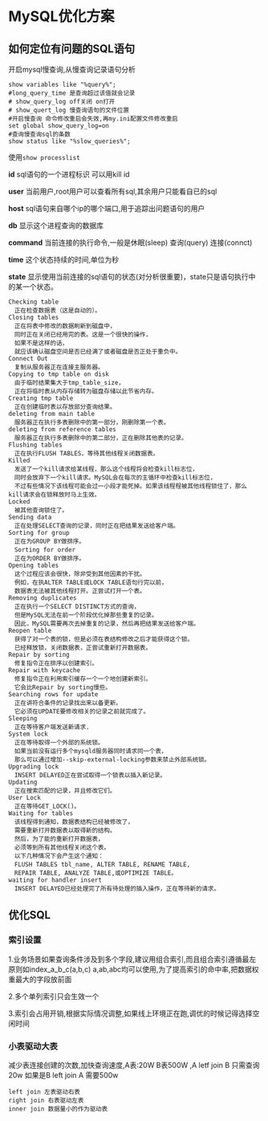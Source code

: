 # MySQL优化方案

## 如何定位有问题的SQL语句

开启mysql慢查询,从慢查询记录语句分析

```
show variables like "%query%";
#long_query_time 是查询超过该值就会记录
# show_query_log off关闭 on打开
# show_quert_log 慢查询语句的文件位置
#开启慢查询 命令修改重启会失效,再my.ini配置文件修改重启
set global show_query_log=on
#查询慢查询sql的条数
show status like "%slow_queries%";
```

使用`show processlist`

**id**	sql语句的一个进程标识 可以用kill id

**user**	当前用户,root用户可以查看所有sql,其余用户只能看自已的sql

**host**	sql语句来自哪个ip的哪个端口,用于追踪出问题语句的用户

**db**	显示这个进程查询的数据库

**command**	当前连接的执行命令,一般是休眠(sleep) 查询(query) 连接(connct)

**time**	这个状态持续的时间,单位为秒

**state**	显示使用当前连接的sql语句的状态(对分析很重要)，state只是语句执行中的某一个状态。

```
Checking table
　正在检查数据表（这是自动的）。
Closing tables
　正在将表中修改的数据刷新到磁盘中，
　同时正在关闭已经用完的表。这是一个很快的操作，
　如果不是这样的话，
　就应该确认磁盘空间是否已经满了或者磁盘是否正处于重负中。
Connect Out
　复制从服务器正在连接主服务器。
Copying to tmp table on disk
　由于临时结果集大于tmp_table_size，
　正在将临时表从内存存储转为磁盘存储以此节省内存。
Creating tmp table
　正在创建临时表以存放部分查询结果。
deleting from main table
　服务器正在执行多表删除中的第一部分，刚删除第一个表。
deleting from reference tables
　服务器正在执行多表删除中的第二部分，正在删除其他表的记录。
Flushing tables
　正在执行FLUSH TABLES，等待其他线程关闭数据表。
Killed
　发送了一个kill请求给某线程，那么这个线程将会检查kill标志位，
　同时会放弃下一个kill请求。MySQL会在每次的主循环中检查kill标志位，
　不过有些情况下该线程可能会过一小段才能死掉。如果该线程程被其他线程锁住了，那么kill请求会在锁释放时马上生效。
Locked
　被其他查询锁住了。
Sending data
　正在处理SELECT查询的记录，同时正在把结果发送给客户端。
Sorting for group
　正在为GROUP BY做排序。
　Sorting for order
　正在为ORDER BY做排序。
Opening tables
　这个过程应该会很快，除非受到其他因素的干扰。
　例如，在执ALTER TABLE或LOCK TABLE语句行完以前，
　数据表无法被其他线程打开。正尝试打开一个表。
Removing duplicates
　正在执行一个SELECT DISTINCT方式的查询，
　但是MySQL无法在前一个阶段优化掉那些重复的记录。
　因此，MySQL需要再次去掉重复的记录，然后再把结果发送给客户端。
Reopen table
　获得了对一个表的锁，但是必须在表结构修改之后才能获得这个锁。
　已经释放锁，关闭数据表，正尝试重新打开数据表。
Repair by sorting
　修复指令正在排序以创建索引。
Repair with keycache
　修复指令正在利用索引缓存一个一个地创建新索引。
　它会比Repair by sorting慢些。
Searching rows for update
　正在讲符合条件的记录找出来以备更新。
　它必须在UPDATE要修改相关的记录之前就完成了。
Sleeping
　正在等待客户端发送新请求.
System lock
　正在等待取得一个外部的系统锁。
　如果当前没有运行多个mysqld服务器同时请求同一个表，
　那么可以通过增加--skip-external-locking参数来禁止外部系统锁。
Upgrading lock
　INSERT DELAYED正在尝试取得一个锁表以插入新记录。
Updating
　正在搜索匹配的记录，并且修改它们。
User Lock
　正在等待GET_LOCK()。
Waiting for tables
　该线程得到通知，数据表结构已经被修改了，
　需要重新打开数据表以取得新的结构。
　然后，为了能的重新打开数据表，
　必须等到所有其他线程关闭这个表。
　以下几种情况下会产生这个通知：
　FLUSH TABLES tbl_name, ALTER TABLE, RENAME TABLE,
　REPAIR TABLE, ANALYZE TABLE,或OPTIMIZE TABLE。
waiting for handler insert
　INSERT DELAYED已经处理完了所有待处理的插入操作，正在等待新的请求。
```

## 优化SQL

### 索引设置

1.业务场景如果查询条件涉及到多个字段,建议用组合索引,而且组合索引遵循最左原则如index_a_b_c(a,b,c) a,ab,abc均可以使用,为了提高索引的命中率,把数据权重最大的字段放前面

2.多个单列索引只会生效一个

3.索引会占用开销,根据实际情况调整,如果线上环境正在跑,调优的时候记得选择空闲时间

### 小表驱动大表

减少表连接创建的次数,加快查询速度,A表:20W B表500W ,A letf join B 只需查询20w 如果是B left join A 需要500w

```
left join 左表驱动右表
right join 右表驱动左表
inner join 数据量小的作为驱动表
```

